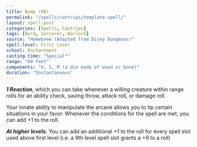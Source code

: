 ```yaml
---
title: Bump (HB)
permalink: "/spells/cantrips/template-spell/"
layout: spell-post
categories: [Spells, Cantrips]
tags: [Bard, Sorcerer, Warlock]
source: "Homebrew (Adapted from Dicey Dungeons)"
spell-level: First Level
school: Enchantment
casting-time: "Special*"
range: "60 Feet"
components: "V, S, M (a die made of wood or bone)"
duration: "Instantaneous"
---
```


***1 Reaction***, which you can take whenever a willing creature within range rolls for an ability check, saving throw, attack roll, or damage roll. 

Your innate ability to manipulate the arcane allows you to tip certain situations in your favor. Whenever the conditions for the spell are met, you can add +1 to the roll. 

***At higher levels.*** You can add an additional +1 to the roll for every spell slot used above first level (i.e. a 9th level spell slot grants a +9 to a roll)